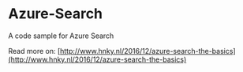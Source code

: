 # Azure-Search
A code sample for Azure Search

Read more on:
[http://www.hnky.nl/2016/12/azure-search-the-basics](http://www.hnky.nl/2016/12/azure-search-the-basics)

